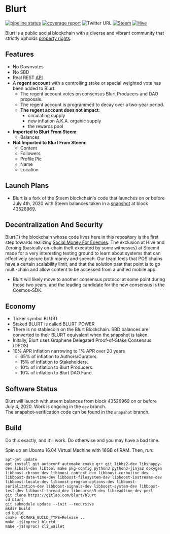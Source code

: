 # Blurt

[![pipeline status](https://gitlab.com/blurt/blurt/badges/dev/pipeline.svg)](https://gitlab.com/blurt/blurt/-/commits/dev)
[![coverage report](https://gitlab.com/blurt/blurt/badges/dev/coverage.svg)](https://gitlab.com/blurt/blurt/-/commits/dev)
![Twitter URL](https://img.shields.io/twitter/url?style=social&url=https%3A%2F%2Ftwitter.com%2FBlurtOfficial)
[![Steem](https://img.shields.io/badge/-steem-blue)](https://steemit.com/steem/@blurt)
[![Hive](https://img.shields.io/badge/-hive-red)](https://hive.blog/@blurt)


Blurt is a public social blockchain with a diverse and vibrant community that strictly upholds [property rights](https://twitter.com/cz_binance/status/1236373815447506945?s=20).

## Features

* No Downvotes
* No SBD
* Real REST [API](https://github.com/blurt/cachepi)
* A **regent account** with a controlling stake or special weighted vote has been added to Blurt. 
  * The regent account votes on consensus Blurt Producers and DAO proposals.
  * The regent account is programmed to decay over a two-year period. 
  * **The regent account does not impact**:
    * circulating supply
    * new inflation A.K.A. organic supply
    * the rewards pool
* **Imported to Blurt From Steem**:
  * Balances
* **Not Imported to Blurt From Steem**:
  * Content
  * Followers
  * Profile Pic
  * Name
  * Location


## Launch Plans

* Blurt is a fork of the Steem blockchain's code that launches on or before July 4th, 2020 with Steem balances taken in a [snapshot](https://gitlab.com/blurt/blurt/-/issues/5) at block 43526969.  


## Decentralization And Security
Blurt(1) the blockchain whose code lives here in this repository is the first step towards realizing [Social Money For Enemies](https://steemit.com/steem/@jacobgadikian/3jk4ut-social-money-for-enemies).
The exclusion at Hive and Zeroing (basically on-chain theft executed by some witnesses) at Steemit made for a very interesting testing ground to learn about systems that can effectively secure both money and speech.
Our team feels that POS chains have a certain scalability limit, and that the solution past that point is to go multi-chain and allow content to be accessed from a unified mobile app.  

* Blurt will likely move to another consensus protocol at some point during those two years, and the leading candidate for the new consensus is the Cosmos-SDK. 

## Economy

* Ticker symbol BLURT
* Staked BLURT is called BLURT POWER
* There is no stablecoin on the Blurt Blockchain. SBD balances are converted to their BLURT equivalent when the snapshot is taken.
* Initally, Blurt uses Graphene Delegated Proof-of-Stake Consensus (DPOS)
* 10% APR inflation narrowing to 1% APR over 20 years
    * 65% of inflation to Authors/Curators.
    * 15% of inflation to Stakeholders.
    * 10% of inflation to Blurt Producers.
    * 10% of inflation to Blurt DAO Fund.


## Software Status

Blurt will launch with steem balances from block 43526969 on or before July 4, 2020.   Work is ongoing in the `dev` branch.  
The snapshot-verification code can be found in the `snapshot` branch.  

## Build

Do this exactly, and it'll work.  Do otherwise and you may have a bad time.

Spin up an Ubuntu 16.04 Virtual Machine with 16GB of RAM.  Then, run:

```
apt-get update
apt install git autoconf automake cmake g++ git libbz2-dev libsnappy-dev libssl-dev libtool make pkg-config python3 python3-jinja2 doxygen libboost-chrono-dev libboost-context-dev libboost-coroutine-dev libboost-date-time-dev libboost-filesystem-dev libboost-iostreams-dev libboost-locale-dev libboost-program-options-dev libboost-serialization-dev libboost-signals-dev libboost-system-dev libboost-test-dev libboost-thread-dev libncurses5-dev libreadline-dev perl
git clone https://gitlab.com/blurt/blurt
cd blurt
git submodule update --init --recursive
mkdir build
cd build
cmake -DCMAKE_BUILD_TYPE=Release ..
make -j$(nproc) blurtd
make -j$(nproc) cli_wallet
```